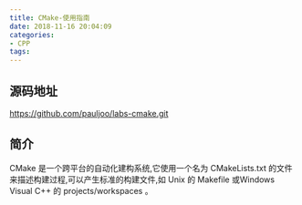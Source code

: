 ```yaml
---
title: CMake-使用指南
date: 2018-11-16 20:04:09
categories:
- CPP
tags:
---
```


## 源码地址

https://github.com/pauljoo/labs-cmake.git

## 简介
CMake 是一个跨平台的自动化建构系统,它使用一个名为 CMakeLists.txt 的文件来描述构建过程,可以产生标准的构建文件,如 Unix 的 Makefile 或Windows Visual C++ 的 projects/workspaces 。

